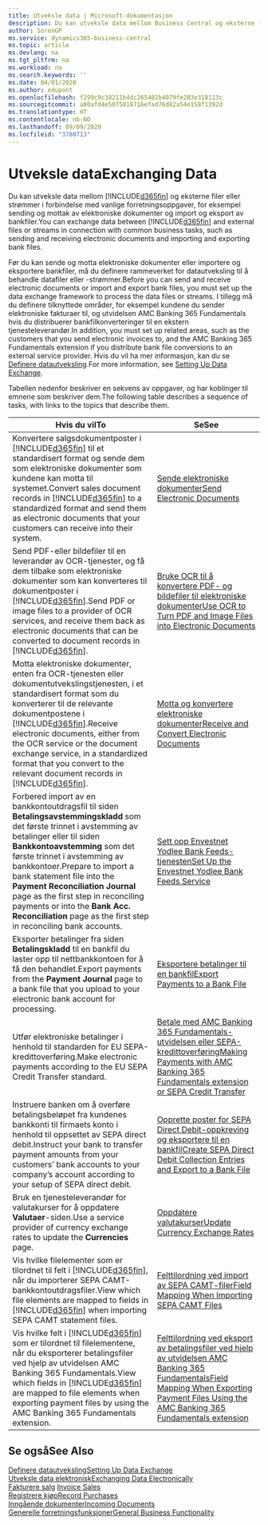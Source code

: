 ```yaml
---
title: Utveksle data | Microsoft-dokumentasjon
description: Du kan utveksle data mellom Business Central og eksterne filer eller strømmer i forbindelse med vanlige forretningsoppgaver, for eksempel sending og mottak av elektroniske dokumenter og import og eksport av bankfiler.
author: SorenGP
ms.service: dynamics365-business-central
ms.topic: article
ms.devlang: na
ms.tgt_pltfrm: na
ms.workload: na
ms.search.keywords: ''
ms.date: 04/01/2020
ms.author: edupont
ms.openlocfilehash: f299c9c38211b4dc265402b4079fe283e318113c
ms.sourcegitcommit: a80afd4e5075018716efad76d82a54e158f1392d
ms.translationtype: HT
ms.contentlocale: nb-NO
ms.lasthandoff: 09/09/2020
ms.locfileid: "3780713"
---
```

# <a name="exchanging-data"></a><span data-ttu-id="d5ce5-103">Utveksle data</span><span class="sxs-lookup"><span data-stu-id="d5ce5-103">Exchanging Data</span></span>
<span data-ttu-id="d5ce5-104">Du kan utveksle data mellom [!INCLUDE[d365fin](includes/d365fin_md.md)] og eksterne filer eller strømmer i forbindelse med vanlige forretningsoppgaver, for eksempel sending og mottak av elektroniske dokumenter og import og eksport av bankfiler.</span><span class="sxs-lookup"><span data-stu-id="d5ce5-104">You can exchange data between [!INCLUDE[d365fin](includes/d365fin_md.md)] and external files or streams in connection with common business tasks, such as sending and receiving electronic documents and importing and exporting bank files.</span></span>  

<span data-ttu-id="d5ce5-105">Før du kan sende og motta elektroniske dokumenter eller importere og eksportere bankfiler, må du definere rammeverket for datautveksling til å behandle datafiler eller -strømmer.</span><span class="sxs-lookup"><span data-stu-id="d5ce5-105">Before you can send and receive electronic documents or import and export bank files, you must set up the data exchange framework to process the data files or streams.</span></span> <span data-ttu-id="d5ce5-106">I tillegg må du definere tilknyttede områder, for eksempel kundene du sender elektroniske fakturaer til, og utvidelsen AMC Banking 365 Fundamentals hvis du distribuerer bankfilkonverteringer til en ekstern tjenesteleverandør.</span><span class="sxs-lookup"><span data-stu-id="d5ce5-106">In addition, you must set up related areas, such as the customers that you send electronic invoices to, and the AMC Banking 365 Fundamentals extension if you distribute bank file conversions to an external service provider.</span></span> <span data-ttu-id="d5ce5-107">Hvis du vil ha mer informasjon, kan du se [Definere datautveksling](across-set-up-data-exchange.md).</span><span class="sxs-lookup"><span data-stu-id="d5ce5-107">For more information, see [Setting Up Data Exchange](across-set-up-data-exchange.md).</span></span>  

 <span data-ttu-id="d5ce5-108">Tabellen nedenfor beskriver en sekvens av oppgaver, og har koblinger til emnene som beskriver dem.</span><span class="sxs-lookup"><span data-stu-id="d5ce5-108">The following table describes a sequence of tasks, with links to the topics that describe them.</span></span>  

|<span data-ttu-id="d5ce5-109">**Hvis du vil**</span><span class="sxs-lookup"><span data-stu-id="d5ce5-109">**To**</span></span>|<span data-ttu-id="d5ce5-110">**Se**</span><span class="sxs-lookup"><span data-stu-id="d5ce5-110">**See**</span></span>|  
|------------|-------------|  
|<span data-ttu-id="d5ce5-111">Konvertere salgsdokumentposter i [!INCLUDE[d365fin](includes/d365fin_md.md)] til et standardisert format og sende dem som elektroniske dokumenter som kundene kan motta til systemet.</span><span class="sxs-lookup"><span data-stu-id="d5ce5-111">Convert sales document records in [!INCLUDE[d365fin](includes/d365fin_md.md)] to a standardized format and send them as electronic documents that your customers can receive into their system.</span></span>|[<span data-ttu-id="d5ce5-112">Sende elektroniske dokumenter</span><span class="sxs-lookup"><span data-stu-id="d5ce5-112">Send Electronic Documents</span></span>](sales-how-to-send-electronic-documents.md)|  
|<span data-ttu-id="d5ce5-113">Send PDF-eller bildefiler til en leverandør av OCR-tjenester, og få dem tilbake som elektroniske dokumenter som kan konverteres til dokumentposter i [!INCLUDE[d365fin](includes/d365fin_md.md)].</span><span class="sxs-lookup"><span data-stu-id="d5ce5-113">Send PDF or image files to a provider of OCR services, and receive them back as electronic documents that can be converted to document records in [!INCLUDE[d365fin](includes/d365fin_md.md)].</span></span>|[<span data-ttu-id="d5ce5-114">Bruke OCR til å konvertere PDF- og bildefiler til elektroniske dokumenter</span><span class="sxs-lookup"><span data-stu-id="d5ce5-114">Use OCR to Turn PDF and Image Files into Electronic Documents</span></span>](across-how-use-ocr-pdf-images-files.md)|  
|<span data-ttu-id="d5ce5-115">Motta elektroniske dokumenter, enten fra OCR-tjenesten eller dokumentutvekslingstjenesten, i et standardisert format som du konverterer til de relevante dokumentpostene i [!INCLUDE[d365fin](includes/d365fin_md.md)].</span><span class="sxs-lookup"><span data-stu-id="d5ce5-115">Receive electronic documents, either from the OCR service or the document exchange service, in a standardized format that you convert to the relevant document records in [!INCLUDE[d365fin](includes/d365fin_md.md)].</span></span>|[<span data-ttu-id="d5ce5-116">Motta og konvertere elektroniske dokumenter</span><span class="sxs-lookup"><span data-stu-id="d5ce5-116">Receive and Convert Electronic Documents</span></span>](purchasing-how-to-receive-and-convert-electronic-documents.md)|  
|<span data-ttu-id="d5ce5-117">Forbered import av en bankkontoutdragsfil til siden **Betalingsavstemmingskladd** som det første trinnet i avstemming av betalinger eller til siden **Bankkontoavstemming** som det første trinnet i avstemming av bankkontoer.</span><span class="sxs-lookup"><span data-stu-id="d5ce5-117">Prepare to import a bank statement file into the **Payment Reconciliation Journal** page as the first step in reconciling payments or into the **Bank Acc. Reconciliation** page as the first step in reconciling bank accounts.</span></span>|[<span data-ttu-id="d5ce5-118">Sett opp Envestnet Yodlee Bank Feeds-tjenesten</span><span class="sxs-lookup"><span data-stu-id="d5ce5-118">Set Up the Envestnet Yodlee Bank Feeds Service</span></span>](bank-how-setup-bank-statement-service.md)|  
|<span data-ttu-id="d5ce5-119">Eksporter betalinger fra siden **Betalingskladd** til en bankfil du laster opp til nettbankkontoen for å få den behandlet.</span><span class="sxs-lookup"><span data-stu-id="d5ce5-119">Export payments from the **Payment Journal** page to a bank file that you upload to your electronic bank account for processing.</span></span>|[<span data-ttu-id="d5ce5-120">Eksportere betalinger til en bankfil</span><span class="sxs-lookup"><span data-stu-id="d5ce5-120">Export Payments to a Bank File</span></span>](finance-make-payments-with-bank-data-conversion-service-or-sepa-credit-transfer.md#exporting-payments-to-a-bank-file)|
|<span data-ttu-id="d5ce5-121">Utfør elektroniske betalinger i henhold til standarden for EU SEPA-kredittoverføring.</span><span class="sxs-lookup"><span data-stu-id="d5ce5-121">Make electronic payments according to the EU SEPA Credit Transfer standard.</span></span>|[<span data-ttu-id="d5ce5-122">Betale med AMC Banking 365 Fundamentals-utvidelsen eller SEPA-kredittoverføring</span><span class="sxs-lookup"><span data-stu-id="d5ce5-122">Making Payments with AMC Banking 365 Fundamentals extension or SEPA Credit Transfer</span></span>](finance-make-payments-with-bank-data-conversion-service-or-sepa-credit-transfer.md)|  
|<span data-ttu-id="d5ce5-123">Instruere banken om å overføre betalingsbeløpet fra kundenes bankkonti til firmaets konto i henhold til oppsettet av SEPA direct debit.</span><span class="sxs-lookup"><span data-stu-id="d5ce5-123">Instruct your bank to transfer payment amounts from your customers’ bank accounts to your company’s account according to your setup of SEPA direct debit.</span></span>|[<span data-ttu-id="d5ce5-124">Opprette poster for SEPA Direct Debit-oppkreving og eksportere til en bankfil</span><span class="sxs-lookup"><span data-stu-id="d5ce5-124">Create SEPA Direct Debit Collection Entries and Export to a Bank File</span></span>](finance-collect-payments-with-sepa-direct-debit.md#creating-sepa-direct-debit-collection-entries-and-export-to-a-bank-file)|  
|<span data-ttu-id="d5ce5-125">Bruk en tjenesteleverandør for valutakurser for å oppdatere **Valutaer**-siden.</span><span class="sxs-lookup"><span data-stu-id="d5ce5-125">Use a service provider of currency exchange rates to update the **Currencies** page.</span></span>|[<span data-ttu-id="d5ce5-126">Oppdatere valutakurser</span><span class="sxs-lookup"><span data-stu-id="d5ce5-126">Update Currency Exchange Rates</span></span>](finance-how-update-currencies.md)|  
|<span data-ttu-id="d5ce5-127">Vis hvilke filelementer som er tilordnet til felt i [!INCLUDE[d365fin](includes/d365fin_md.md)], når du importerer SEPA CAMT-bankkontoutdragsfiler.</span><span class="sxs-lookup"><span data-stu-id="d5ce5-127">View which file elements are mapped to fields in [!INCLUDE[d365fin](includes/d365fin_md.md)] when importing SEPA CAMT statement files.</span></span>|[<span data-ttu-id="d5ce5-128">Felttilordning ved import av SEPA CAMT-filer</span><span class="sxs-lookup"><span data-stu-id="d5ce5-128">Field Mapping When Importing SEPA CAMT Files</span></span>](across-field-mapping-when-importing-sepa-camt-files.md)|  
|<span data-ttu-id="d5ce5-129">Vis hvilke felt i [!INCLUDE[d365fin](includes/d365fin_md.md)] som er tilordnet til filelementene, når du eksporterer betalingsfiler ved hjelp av utvidelsen AMC Banking 365 Fundamentals.</span><span class="sxs-lookup"><span data-stu-id="d5ce5-129">View which fields in [!INCLUDE[d365fin](includes/d365fin_md.md)] are mapped to file elements when exporting payment files by using the AMC Banking 365 Fundamentals extension.</span></span>|[<span data-ttu-id="d5ce5-130">Felttilordning ved eksport av betalingsfiler ved hjelp av utvidelsen AMC Banking 365 Fundamentals</span><span class="sxs-lookup"><span data-stu-id="d5ce5-130">Field Mapping When Exporting Payment Files Using the AMC Banking 365 Fundamentals extension</span></span>](across-field-mapping-when-exporting-payment-files-using-bank-data-conversion-service.md)|  

## <a name="see-also"></a><span data-ttu-id="d5ce5-131">Se også</span><span class="sxs-lookup"><span data-stu-id="d5ce5-131">See Also</span></span>  
[<span data-ttu-id="d5ce5-132">Definere datautveksling</span><span class="sxs-lookup"><span data-stu-id="d5ce5-132">Setting Up Data Exchange</span></span>](across-set-up-data-exchange.md)  
[<span data-ttu-id="d5ce5-133">Utveksle data elektronisk</span><span class="sxs-lookup"><span data-stu-id="d5ce5-133">Exchanging Data Electronically</span></span>](across-data-exchange.md)  
<span data-ttu-id="d5ce5-134">[Fakturere salg](sales-how-invoice-sales.md) </span><span class="sxs-lookup"><span data-stu-id="d5ce5-134">[Invoice Sales](sales-how-invoice-sales.md) </span></span>  
[<span data-ttu-id="d5ce5-135">Registrere kjøp</span><span class="sxs-lookup"><span data-stu-id="d5ce5-135">Record Purchases</span></span>](purchasing-how-record-purchases.md)  
[<span data-ttu-id="d5ce5-136">Inngående dokumenter</span><span class="sxs-lookup"><span data-stu-id="d5ce5-136">Incoming Documents</span></span>](across-income-documents.md)  
[<span data-ttu-id="d5ce5-137">Generelle forretningsfunksjoner</span><span class="sxs-lookup"><span data-stu-id="d5ce5-137">General Business Functionality</span></span>](ui-across-business-areas.md)  
